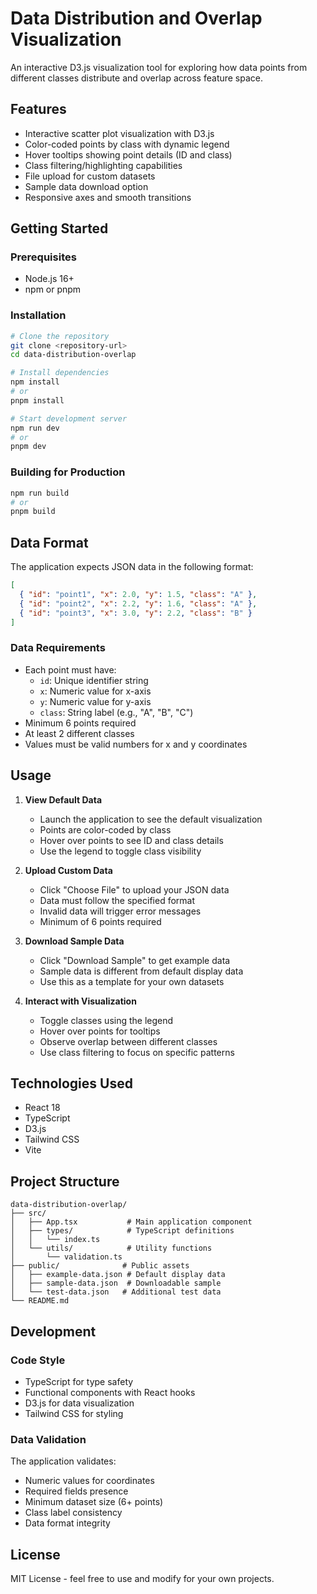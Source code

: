 # Data Distribution and Overlap Visualization

An interactive D3.js visualization tool for exploring how data points from different classes distribute and overlap across feature space.

## Features

- Interactive scatter plot visualization with D3.js
- Color-coded points by class with dynamic legend
- Hover tooltips showing point details (ID and class)
- Class filtering/highlighting capabilities
- File upload for custom datasets
- Sample data download option
- Responsive axes and smooth transitions

## Getting Started

### Prerequisites

- Node.js 16+ 
- npm or pnpm

### Installation

```bash
# Clone the repository
git clone <repository-url>
cd data-distribution-overlap

# Install dependencies
npm install
# or
pnpm install

# Start development server
npm run dev
# or
pnpm dev
```

### Building for Production

```bash
npm run build
# or
pnpm build
```

## Data Format

The application expects JSON data in the following format:

```json
[
  { "id": "point1", "x": 2.0, "y": 1.5, "class": "A" },
  { "id": "point2", "x": 2.2, "y": 1.6, "class": "A" },
  { "id": "point3", "x": 3.0, "y": 2.2, "class": "B" }
]
```

### Data Requirements

- Each point must have:
  - `id`: Unique identifier string
  - `x`: Numeric value for x-axis
  - `y`: Numeric value for y-axis
  - `class`: String label (e.g., "A", "B", "C")
- Minimum 6 points required
- At least 2 different classes
- Values must be valid numbers for x and y coordinates

## Usage

1. **View Default Data**
   - Launch the application to see the default visualization
   - Points are color-coded by class
   - Hover over points to see ID and class details
   - Use the legend to toggle class visibility

2. **Upload Custom Data**
   - Click "Choose File" to upload your JSON data
   - Data must follow the specified format
   - Invalid data will trigger error messages
   - Minimum of 6 points required

3. **Download Sample Data**
   - Click "Download Sample" to get example data
   - Sample data is different from default display data
   - Use this as a template for your own datasets

4. **Interact with Visualization**
   - Toggle classes using the legend
   - Hover over points for tooltips
   - Observe overlap between different classes
   - Use class filtering to focus on specific patterns

## Technologies Used

- React 18
- TypeScript
- D3.js
- Tailwind CSS
- Vite

## Project Structure

```
data-distribution-overlap/
├── src/
│   ├── App.tsx           # Main application component
│   ├── types/            # TypeScript definitions
│   │   └── index.ts
│   └── utils/            # Utility functions
│       └── validation.ts
├── public/              # Public assets
│   ├── example-data.json # Default display data
│   ├── sample-data.json  # Downloadable sample
│   └── test-data.json   # Additional test data
└── README.md
```


## Development

### Code Style

- TypeScript for type safety
- Functional components with React hooks
- D3.js for data visualization
- Tailwind CSS for styling

### Data Validation

The application validates:
- Numeric values for coordinates
- Required fields presence
- Minimum dataset size (6+ points)
- Class label consistency
- Data format integrity

## License

MIT License - feel free to use and modify for your own projects.
